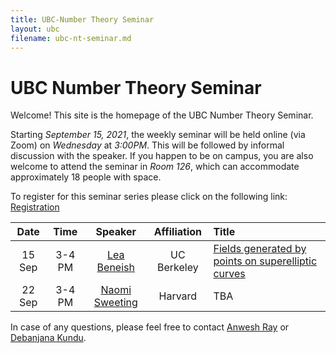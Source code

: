 ```yaml
---
title: UBC-Number Theory Seminar
layout: ubc
filename: ubc-nt-seminar.md
--- 
```


# UBC Number Theory Seminar 

Welcome! This site is the homepage of the UBC Number Theory Seminar.

Starting _September 15, 2021_, the weekly seminar will be held online (via Zoom) on _Wednesday_ at _3:00PM_.
This will be followed by informal discussion with the speaker.
If you happen to be on campus, you are also welcome to attend the seminar in _Room 126_, which can accommodate approximately 18 people with space.

To register for this seminar series please click on the following link: [Registration](https://ubc.zoom.us/meeting/register/u5Yrfu2sqTkoH9AqIzq7m7896a2yg2A6BlSe)

| Date   | Time |     Speaker  | Affiliation |Title |
|:-------:|:-------:|:-------------:|:-----:|:------|
|15 Sep| 3-4 PM| [Lea Beneish](https://sites.google.com/view/lea-beneish/home)     | UC Berkeley |[Fields generated by points on superelliptic curves](Lea.pdf)|
|22 Sep| 3-4 PM| [Naomi Sweeting](https://www.math.harvard.edu/people/sweeting-naomi/)|Harvard | TBA |

In case of any questions, please feel free to contact <a href="mailto:anweshray@math.ubc.ca">Anwesh Ray</a> or <a href="mailto:dkundu@math.ubc.ca">Debanjana Kundu</a>.
